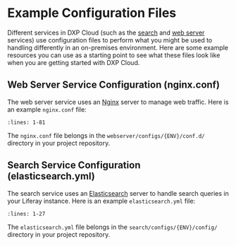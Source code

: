 # Example Configuration Files

Different services in DXP Cloud (such as the [search](../platform-services/search-service.md) and [web server](../platform-services/web-server-service.md) services) use configuration files to perform what you might be used to handling differently in an on-premises environment. Here are some example resources you can use as a starting point to see what these files look like when you are getting started with DXP Cloud.

## Web Server Service Configuration (nginx.conf)

The web server service uses an [Nginx](link) server to manage web traffic. Here is an example `nginx.conf` file:

```{literalinclude} ./example-configuration-files/resources/nginx.conf
:lines: 1-81
```

The `nginx.conf` file belongs in the `webserver/configs/{ENV}/conf.d/` directory in your project repository.

## Search Service Configuration (elasticsearch.yml)

The search service uses an [Elasticsearch](https://www.elastic.co/guide/index.html) server to handle search queries in your Liferay instance. Here is an example `elasticsearch.yml` file:

```{literalinclude} ./example-configuration-files/resources/elasticsearch.yml
:lines: 1-27
```

The `elasticsearch.yml` file belongs in the `search/configs/{ENV}/config/` directory in your project repository.
